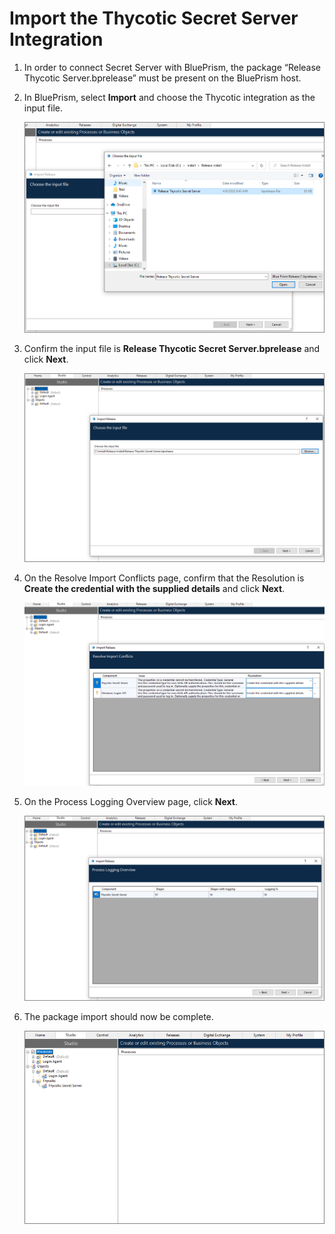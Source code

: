 [title]: # (Import the Thycotic Secret Server Integration)
[tags]: # (install)
[priority]: # (101)
# Import the Thycotic Secret Server Integration

1. In order to connect Secret Server with BluePrism, the package “Release Thycotic Server.bprelease” must be present on the BluePrism host.

1. In BluePrism, select __Import__ and choose the Thycotic integration as the input file.

   ![Import](images/1.png)

1. Confirm the input file is __Release Thycotic Secret Server.bprelease__ and click __Next__.

   ![Next](images/2.png)

1. On the Resolve Import Conflicts page, confirm that the Resolution is __Create the credential with the supplied details__ and click __Next__.

   ![Next](images/3.png)

1. On the Process Logging Overview page, click __Next__.

   ![Process Logging](images/4.png)

1. The package import should now be complete.

   ![Import Package](images/5.png)